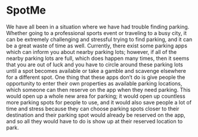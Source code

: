 # SpotMe
We have all been in a situation where we have had trouble finding parking. Whether going to a professional sports event or traveling to a busy city, it can be extremely challenging and stressful trying to find parking, and it can be a great waste of time as well. Currently, there exist some parking apps which can inform you about nearby parking lots; however, if all of the nearby parking lots are full, which does happen many times, then it seems that you are out of luck and you have to circle around these parking lots until a spot becomes available or take a gamble and scavenge elsewhere for a different spot. One thing that these apps don’t do is give people the opportunity to enter their own properties as available parking locations, which someone can then reserve on the app when they need parking. This would open up a whole new area for parking; it would open up countless more parking spots for people to use, and it would also save people a lot of time and stress because they can choose parking spots closer to their destination and their parking spot would already be reserved on the app, and so all they would have to do is show up at their reserved location to park.

